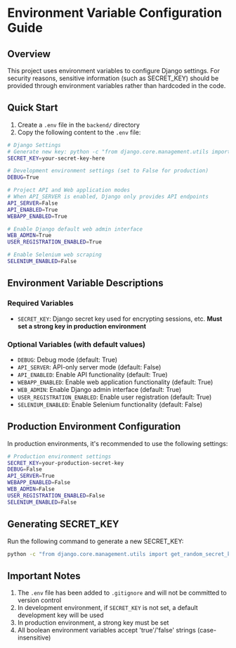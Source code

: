 # Environment Variable Configuration Guide

## Overview

This project uses environment variables to configure Django settings. For security reasons, sensitive information (such as SECRET_KEY) should be provided through environment variables rather than hardcoded in the code.

## Quick Start

1. Create a `.env` file in the `backend/` directory
2. Copy the following content to the `.env` file:

```bash
# Django Settings
# Generate new key: python -c "from django.core.management.utils import get_random_secret_key; print(get_random_secret_key())"
SECRET_KEY=your-secret-key-here

# Development environment settings (set to False for production)
DEBUG=True

# Project API and Web application modes
# When API_SERVER is enabled, Django only provides API endpoints
API_SERVER=False
API_ENABLED=True
WEBAPP_ENABLED=True

# Enable Django default web admin interface
WEB_ADMIN=True
USER_REGISTRATION_ENABLED=True

# Enable Selenium web scraping
SELENIUM_ENABLED=False
```

## Environment Variable Descriptions

### Required Variables

- `SECRET_KEY`: Django secret key used for encrypting sessions, etc. **Must set a strong key in production environment**

### Optional Variables (with default values)

- `DEBUG`: Debug mode (default: True)
- `API_SERVER`: API-only server mode (default: False)
- `API_ENABLED`: Enable API functionality (default: True)
- `WEBAPP_ENABLED`: Enable web application functionality (default: True)
- `WEB_ADMIN`: Enable Django admin interface (default: True)
- `USER_REGISTRATION_ENABLED`: Enable user registration (default: True)
- `SELENIUM_ENABLED`: Enable Selenium functionality (default: False)

## Production Environment Configuration

In production environments, it's recommended to use the following settings:

```bash
# Production environment settings
SECRET_KEY=your-production-secret-key
DEBUG=False
API_SERVER=True
WEBAPP_ENABLED=False
WEB_ADMIN=False
USER_REGISTRATION_ENABLED=False
SELENIUM_ENABLED=False
```

## Generating SECRET_KEY

Run the following command to generate a new SECRET_KEY:

```bash
python -c "from django.core.management.utils import get_random_secret_key; print(get_random_secret_key())"
```

## Important Notes

1. The `.env` file has been added to `.gitignore` and will not be committed to version control
2. In development environment, if `SECRET_KEY` is not set, a default development key will be used
3. In production environment, a strong key must be set
4. All boolean environment variables accept 'true'/'false' strings (case-insensitive) 